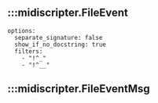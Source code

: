 ## :::midiscripter.FileEvent
    options:
      separate_signature: false
      show_if_no_docstring: true
      filters:
        - "!^_"
        - "!^__"

## :::midiscripter.FileEventMsg
